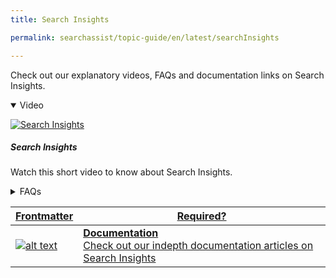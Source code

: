 ```yaml
---
title: Search Insights

permalink: searchassist/topic-guide/en/latest/searchInsights

---
```

<!--#### Topic Guide
###### Search Insights-->

  Check out our explanatory videos, FAQs and documentation links on Search Insights.

<details class="introduction-video" open>
  <summary>Video
  </summary>
  
   [![Search Insights](images/VideoCoverImage.png)](https://player.vimeo.com/video/751566799?h=d4b5a81d63&badge=0&autopause=0&player_id=0&app_id=58479/embed)

  ##### Search Insights
  Watch this short video to know about Search Insights.

</details>

<details>
  <summary>FAQs
  </summary>

  <a class="doc-link" target="_blank" href="https://docs.kore.ai/searchassist/search-analytics/search-insights-2/">
 
  How can I use my search insights to improve relevance?

</a>

 <a class="doc-link" target="_blank" href="https://docs.kore.ai/searchassist/search-analytics/search-insights-2/">
 
  What are positive and negative feedback metrics?

</a>
 
  
<a class="doc-link" target="_blank" href="https://docs.kore.ai/searchassist/search-analytics/search-insights-2/">

  How do I enable or disable user feedback for search?

</a>



</details>



<a class="doc-link" target="_blank" href="https://docs.kore.ai/searchassist/search-analytics/search-insights-2/">
 

| Frontmatter | Required? |
|-------------|-------------|
| ![alt text](images/SA_Documentation.svg "Title") | **Documentation**  <br /> Check out our indepth documentation articles on Search Insights | 


</a>
